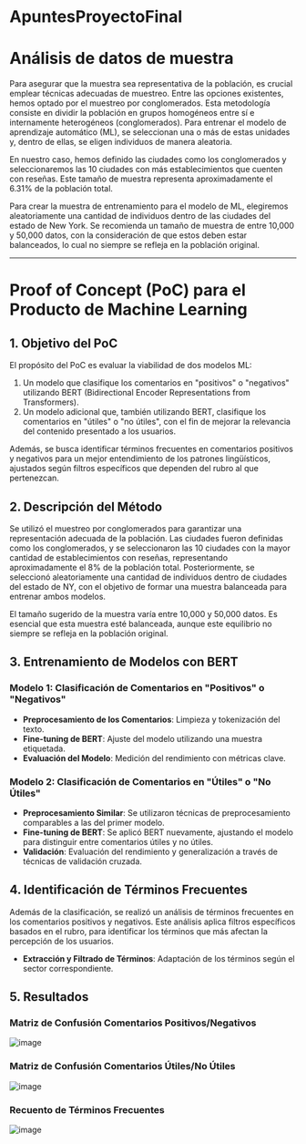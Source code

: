 # ApuntesProyectoFinal
# Análisis de datos de muestra

Para asegurar que la muestra sea representativa de la población, es crucial emplear técnicas adecuadas de muestreo. Entre las opciones existentes, hemos optado por el muestreo por conglomerados. Esta metodología consiste en dividir la población en grupos homogéneos entre sí e internamente heterogéneos (conglomerados). Para entrenar el modelo de aprendizaje automático (ML), se seleccionan una o más de estas unidades y, dentro de ellas, se eligen individuos de manera aleatoria.

En nuestro caso, hemos definido las ciudades como los conglomerados y seleccionaremos las 10 ciudades con más establecimientos que cuenten con reseñas. Este tamaño de muestra representa aproximadamente el 6.31% de la población total.

Para crear la muestra de entrenamiento para el modelo de ML, elegiremos aleatoriamente una cantidad de individuos dentro de las ciudades del estado de New York. Se recomienda un tamaño de muestra de entre 10,000 y 50,000 datos, con la consideración de que estos deben estar balanceados, lo cual no siempre se refleja en la población original.



---

#  Proof of Concept (PoC) para el Producto de Machine Learning

## 1. Objetivo del PoC
El propósito del PoC es evaluar la viabilidad de dos modelos ML:
1. Un modelo que clasifique los comentarios en "positivos" o "negativos" utilizando BERT (Bidirectional Encoder Representations from Transformers).
2. Un modelo adicional que, también utilizando BERT, clasifique los comentarios en "útiles" o "no útiles", con el fin de mejorar la relevancia del contenido presentado a los usuarios.

Además, se busca identificar términos frecuentes en comentarios positivos y negativos para un mejor entendimiento de los patrones lingüísticos, ajustados según filtros específicos que dependen del rubro al que pertenezcan.

## 2. Descripción del Método
Se utilizó el muestreo por conglomerados para garantizar una representación adecuada de la población. Las ciudades fueron definidas como los conglomerados, y se seleccionaron las 10 ciudades con la mayor cantidad de establecimientos con reseñas, representando aproximadamente el 8% de la población total. Posteriormente, se seleccionó aleatoriamente una cantidad de individuos dentro de ciudades del estado de NY, con el objetivo de formar una muestra balanceada para entrenar ambos modelos.

El tamaño sugerido de la muestra varía entre 10,000 y 50,000 datos. Es esencial que esta muestra esté balanceada, aunque este equilibrio no siempre se refleja en la población original.

## 3. Entrenamiento de Modelos con BERT
### Modelo 1: Clasificación de Comentarios en "Positivos" o "Negativos"
- **Preprocesamiento de los Comentarios**: Limpieza y tokenización del texto.
- **Fine-tuning de BERT**: Ajuste del modelo utilizando una muestra etiquetada.
- **Evaluación del Modelo**: Medición del rendimiento con métricas clave.

### Modelo 2: Clasificación de Comentarios en "Útiles" o "No Útiles"
- **Preprocesamiento Similar**: Se utilizaron técnicas de preprocesamiento comparables a las del primer modelo.
- **Fine-tuning de BERT**: Se aplicó BERT nuevamente, ajustando el modelo para distinguir entre comentarios útiles y no útiles.
- **Validación**: Evaluación del rendimiento y generalización a través de técnicas de validación cruzada.

## 4. Identificación de Términos Frecuentes
Además de la clasificación, se realizó un análisis de términos frecuentes en los comentarios positivos y negativos. Este análisis aplica filtros específicos basados en el rubro, para identificar los términos que más afectan la percepción de los usuarios.

- **Extracción y Filtrado de Términos**: Adaptación de los términos según el sector correspondiente.

## 5. Resultados 
### Matriz de Confusión Comentarios Positivos/Negativos

![image](https://github.com/user-attachments/assets/702247fa-6d54-40ac-bb80-b8d106272d0b)


### Matriz de Confusión Comentarios Útiles/No Útiles

![image](https://github.com/user-attachments/assets/2e27b353-857a-4ea2-8692-68914b927daf)


### Recuento de Términos Frecuentes 

![image](https://github.com/user-attachments/assets/eaf811f1-496f-4cc2-b350-2cfe79fcad49)



